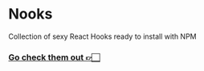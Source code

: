 # Nooks

Collection of sexy React Hooks ready to install with NPM

### [Go check them out 👉🏻](https://github.com/nomadcoders/nooks)